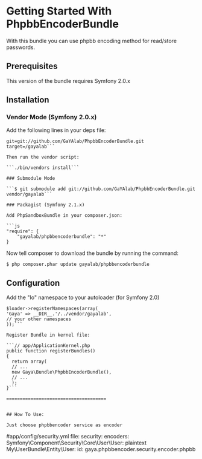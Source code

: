 Getting Started With PhpbbEncoderBundle
=====================================

With this bundle you can use phpbb encoding method for read/store passwords.

## Prerequisites

This version of the bundle requires Symfony 2.0.x


## Installation


### Vendor Mode (Symfony 2.0.x)

Add the following lines in your deps file:

```[IoFormBundle]
git=git://github.com/GaYAlab/PhpbbEncoderBundle.git
target=/gayalab```

Then run the vendor script:

```./bin/vendors install```

### Submodule Mode

```$ git submodule add git://github.com/GaYAlab/PhpbbEncoderBundle.git vendor/gayalab```

### Packagist (Symfony 2.1.x)

Add PhpSandboxBundle in your composer.json:

```js
"require": {
	"gayalab/phpbbencoderbundle": "*"
}
```

Now tell composer to download the bundle by running the command:

```
$ php composer.phar update gayalab/phpbbencoderbundle
```


## Configuration

Add the "Io" namespace to your autoloader (for Symfony 2.0)

```// app/autoload.php
$loader->registerNamespaces(array(
'Gaya' => __DIR__.'/../vendor/gayalab',
// your other namespaces
));```

Register Bundle in kernel file:

```// app/ApplicationKernel.php
public function registerBundles()
{
  return array(
  // ...
  new Gaya\Bundle\PhpbbEncoderBundle(),
  // ...
  );
}```

=====================================


## How To Use:

Just choose phpbbencoder service as encoder

```
#app/config/security.yml file:
security:
    encoders:
        Symfony\Component\Security\Core\User\User: plaintext
        My\UserBundle\Entity\User:
          id: gaya.phpbbencoder.security.encoder.phpbb
```
